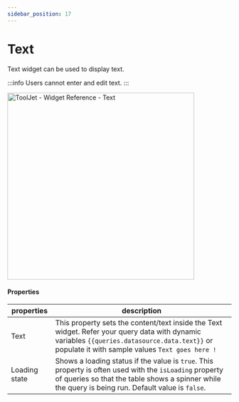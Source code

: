 ```yaml
---
sidebar_position: 17
---
```


# Text

Text widget can be used to display text.

:::info
Users cannot enter and edit text.
:::


<img class="screenshot-full" src="/img/widgets/text/text.gif" alt="ToolJet - Widget Reference - Text" height="420"/>


#### Properties

| properties      | description |
| ----------- | ----------- |
| Text |  This property sets the content/text inside the Text widget. Refer your query data with dynamic variables `{{queries.datasource.data.text}}` or populate it with sample values `Text goes here !` |
 Loading state | Shows a loading status if the value is `true`. This property is often used with the `isLoading` property of queries so that the table shows a spinner while the query is being run. Default value is `false`.|